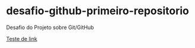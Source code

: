 # desafio-github-primeiro-repositorio
Desafio do Projeto sobre Git/GitHub

[Teste de link](www.youtube.com)
